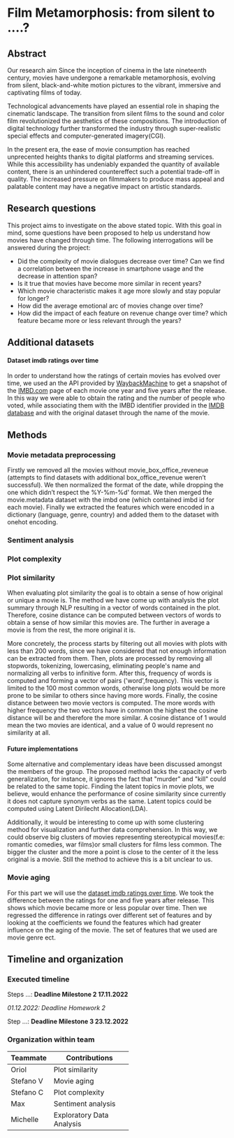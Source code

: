 # Film Metamorphosis: from silent to ....?

## Abstract

Our research aim 
Since the inception of cinema in the late nineteenth century, movies have undergone a remarkable metamorphosis, evolving from silent, black-and-white motion pictures to the vibrant, immersive and captivating films of today. 

Technological advancements have played an essential role in shaping the cinematic landscape. The transition from silent films to the sound and color film revolutionized the aesthetics of these compositions. The introduction of digital technology further transformed the industry through super-realistic special effects and computer-generated imagery(CGI).

In the present era, the ease of movie consumption has reached unprecented heights thanks to digital platforms and streaming services. While this accessibility has undeniably expanded the quantity of available content, there is an unhindered countereffect such a potential trade-off in quality. The increased pressure on filmmakers to produce mass appeal and palatable content may have a negative impact on artistic standards.



## Research questions
This project aims to investigate on the above stated topic. With this goal in mind, some questions have been proposed to help us understand how movies have changed through time. The following interrogations will be answered during the project:

- Did the complexity of movie dialogues decrease over time? Can we find a correlation between the increase in smartphone usage and the decrease in attention span? 
- Is it true that movies have become more similar in recent years? 
- Which movie characteristic makes it age more slowly and stay popular for longer?
- How did the average emotional arc of movies change over time? 
- How did the impact of each feature on revenue change over time? which feature became more or less relevant through the years? 


## Additional datasets

#### Dataset imdb ratings over time

In order to understand how the ratings of certain movies has evolved over time, we used an the API provided by [WaybackMachine](https://archive.org/help/wayback_api.php) to get a snapshot of the [IMBD.com](https://www.imdb.com/) page of each movie one year and five years after the release. In this way we were able to obtain the rating and the number of people who voted, while associating them with the IMBD identifier provided in the [IMDB database](https://datasets.imdbws.com/title.basics.tsv.gz) and with the original dataset through the name of the movie.

<!-- imdb_ratings -->

## Methods

### Movie metadata preprocessing

Firstly we removed all the movies without movie_box_office_reveneue (attempts to find datasets with additional box_office_revenue weren’t successful). 
We then normalized the format of the date, while dropping the one which didn’t respect the %Y-%m-%d' format. 
We then merged the movie.metadata dataset with the imbd one (which contained imbd id for each movie). Finally we extracted the features which were encoded in a dictionary (language, genre, country) and added them to the dataset with onehot encoding. 

### Sentiment analysis 

### Plot complexity

### Plot similarity
When evaluating plot similarity the goal is to obtain a sense of how original or unique a movie is. The method we have come up with analysis the plot summary through NLP resulting in a vector of words contained in the plot. Therefore, cosine distance can be computed between vectors of words to obtain a sense of how similar this movies are. The further in average a movie is from the rest, the more original it is.

More concretely, the process starts by filtering out all movies with plots with less than 200 words, since we have considered that not enough information can be extracted from them. Then, plots are processed by removing all stopwords, tokenizing, lowercasing, eliminating people's name and normalizing all verbs to infinitive form. After this, frequency of words is computed and forming a vector of pairs ('word',frequency). This vector is limited to the 100 most common words, otherwise long plots would be more prone to be similar to others since having more words. Finally, the cosine distance between two movie vectors is computed. The more words with higher frequency the two vectors have in common the highest the cosine distance will be and therefore the more similar. A cosine distance of 1 would mean the two movies are identical, and a value of 0 would represent no similarity at all.

#### Future implementations
Some alternative and complementary ideas have been discussed amongst the members of the group. The proposed method lacks the capacity of verb generalization, for instance, it ignores the fact that "murder" and "kill" could be related to the same topic. Finding the latent topics in movie plots, we believe, would enhance the performance of cosine similarity since currently it does not capture synonym verbs as the same. Latent topics could be computed using Latent Dirilecht Allocation(LDA).

Additionally, it would be interesting to come up with some clustering method for visualization and further data comprehension. In this way, we could observe big clusters of movies representing stereotypical movies(f.e: romantic comedies, war films)or small clusters for films less common. The bigger the cluster and the more a point is close to the center of it the less original is a movie. Still the method to achieve this is a bit unclear to us.

### Movie aging

For this part we will use the [dataset imdb ratings over time](#imdb_ratings). We took the difference between the ratings for one and five years after release. This shows which movie became more or less popular over time. Then we regressed the difference in ratings over different set of features and by looking at the coefficients we found the features which had greater influence on the aging of the movie. The set of features that we used are movie genre ect. 


## Timeline and organization

### Executed timeline

Steps ...: **Deadline Milestone 2 17.11.2022**

*01.12.2022: Deadline Homework 2*

Step ...: **Deadline Milestone 3 23.12.2022**

### Organization within team

<table class="tg" style="table-layout: fixed; width: 342px">
<colgroup>
<col style="width: 16px">
<col style="width: 180px">
</colgroup>
<thead>
  <tr>
    <th class="tg-0lax">Teammate</th>
    <th class="tg-0lax">Contributions</th>
  </tr>
</thead>
<tbody>
  <tr>
    <td class="tg-0lax">Oriol </td>
    <td class="tg-0lax">Plot similarity</td>
  </tr>
  <tr>
    <td class="tg-0lax">Stefano V </td>
    <td class="tg-0lax">Movie aging</td>
  </tr>
  <tr>
    <td class="tg-0lax">Stefano C</td>
    <td class="tg-0lax">Plot complexity</td>
  </tr>
  <tr>
    <td class="tg-0lax">Max</td>
    <td class="tg-0lax">Sentiment analysis</td>
  </tr>
  <tr>
    <td class="tg-0lax">Michelle</td>
    <td class="tg-0lax">Exploratory Data Analysis</td>
  </tr>
</tbody>
</table>
